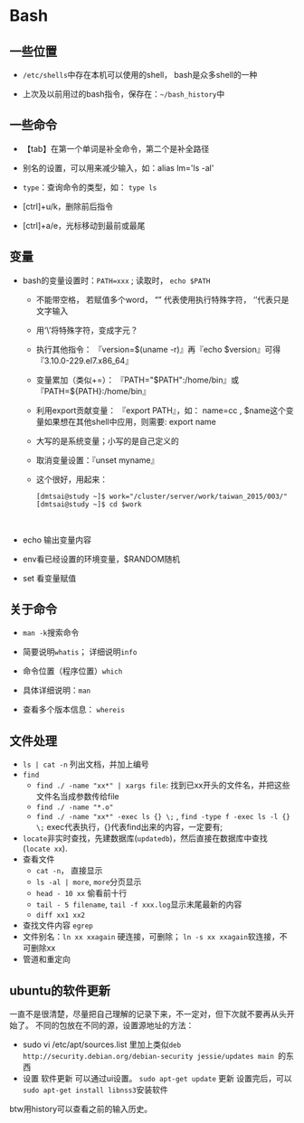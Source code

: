 # Bash

## 一些位置

- `/etc/shells`中存在本机可以使用的shell， bash是众多shell的一种

- 上次及以前用过的bash指令，保存在：`~/bash_history`中

## 一些命令

- 【tab】在第一个单词是补全命令，第二个是补全路径

- 别名的设置，可以用来减少输入，如：alias lm='ls -al'

- `type`：查询命令的类型，如： `type ls`

- [ctrl]+u/k，删除前后指令

- [ctrl]+a/e，光标移动到最前或最尾

## 变量

  - bash的变量设置时：`PATH=xxx` ;  读取时， `echo $PATH`

    - 不能带空格， 若赋值多个word， “” 代表使用执行特殊字符， ‘’代表只是文字输入

    - 用‘\’将特殊字符，变成字元？

    - 执行其他指令： 『version=$(uname -r)』再『echo $version』可得『3.10.0-229.el7.x86_64』

    - 变量累加（类似+=）： 『PATH="$PATH":/home/bin』或『PATH=${PATH}:/home/bin』

    - 利用export贡献变量： 『export PATH』，如： name=cc , $name这个变量如果想在其他shell中应用，则需要: export name

    - 大写的是系统变量；小写的是自己定义的

    - 取消变量设置：『unset myname』

    - 这个很好，用起来：

      ```````
      [dmtsai@study ~]$ work="/cluster/server/work/taiwan_2015/003/"
      [dmtsai@study ~]$ cd $work
      ```````

      ​

  - echo 输出变量内容

  - env看已经设置的环境变量，$RANDOM随机

  - set 看变量赋值



## 关于命令

- `man -k`搜索命令


- 简要说明`whatis`； 详细说明`info`
- 命令位置（程序位置）`which`
- 具体详细说明：`man`
- 查看多个版本信息： `whereis`

## 文件处理

- `ls | cat -n` 列出文档，并加上编号
- `find`
  - `find ./ -name "xx*" | xargs file`: 找到已xx开头的文件名，并把这些文件名当成参数传给file
  - `find ./ -name "*.o"`
  - `find ./ -name "xx*" -exec ls {} \;` , `find -type f -exec ls -l {} \;` exec代表执行，{}代表find出来的内容，一定要有\;
- `locate`非实时查找，先建数据库(`updatedb`)，然后直接在数据库中查找(`locate xx`).
- 查看文件
  - `cat -n`， 直接显示
  - `ls -al | more`, `more`分页显示
  - `head - 10 xx` 偷看前十行
  - `tail - 5 filename`, `tail -f xxx.log`显示末尾最新的内容
  - `diff xx1 xx2`
- 查找文件内容 `egrep`
- 文件别名：`ln xx xxagain` 硬连接，可删除； `ln -s xx xxagain`软连接，不可删除xx
- 管道和重定向

## ubuntu的软件更新
一直不是很清楚，尽量把自己理解的记录下来，不一定对，但下次就不要再从头开始了。
不同的包放在不同的源，设置源地址的方法：
- sudo vi /etc/apt/sources.list 里加上类似`deb http://security.debian.org/debian-security jessie/updates main `的东西
- 设置 软件更新 可以通过ui设置。
`sudo apt-get update` 更新
设置完后，可以`sudo apt-get install libnss3`安装软件

btw用history可以查看之前的输入历史。
